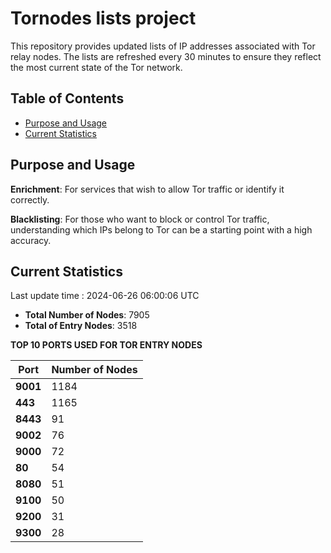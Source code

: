 # Tornodes lists project

This repository provides updated lists of IP addresses associated with Tor relay nodes. The lists are refreshed every 30 minutes to ensure they reflect the most current state of the Tor network.

## Table of Contents

- [Purpose and Usage](#purpose-and-usage)
- [Current Statistics](#current-statistics)


## Purpose and Usage

**Enrichment**: For services that wish to allow Tor traffic or identify it correctly.

**Blacklisting**: For those who want to block or control Tor traffic, understanding which IPs belong to Tor can be a starting point with a high accuracy.

## Current Statistics

Last update time : 2024-06-26 06:00:06 UTC

- **Total Number of Nodes**: 7905
- **Total of Entry Nodes**: 3518

**TOP 10 PORTS USED FOR TOR ENTRY NODES**

| **Port** | **Number of Nodes** |
|------|-----------------|
| **9001**   | 1184  |
| **443**   | 1165  |
| **8443**   | 91  |
| **9002**   | 76  |
| **9000**   | 72  |
| **80**   | 54  |
| **8080**   | 51  |
| **9100**   | 50  |
| **9200**   | 31  |
| **9300**   | 28  |

